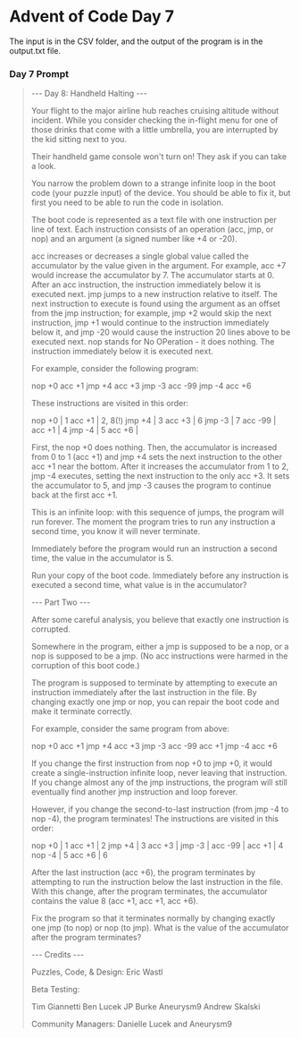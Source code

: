 # Advent of Code Day 7
The input is in the CSV folder, and the output of the program is in the output.txt file.

### Day 7 Prompt
>--- Day 8: Handheld Halting ---
>
>Your flight to the major airline hub reaches cruising altitude without incident. While you consider checking the in-flight menu for one of those drinks that come with a little umbrella, you are interrupted by the kid sitting next to you.
>
>Their handheld game console won't turn on! They ask if you can take a look.
>
>You narrow the problem down to a strange infinite loop in the boot code (your puzzle input) of the device. You should be able to fix it, but first you need to be able to run the code in isolation.
>
>The boot code is represented as a text file with one instruction per line of text. Each instruction consists of an operation (acc, jmp, or nop) and an argument (a signed number like +4 or -20).
>
>    acc increases or decreases a single global value called the accumulator by the value given in the argument. For example, acc +7 would increase the accumulator by 7. The accumulator starts at 0. After an acc instruction, the instruction immediately below it is executed next.
>    jmp jumps to a new instruction relative to itself. The next instruction to execute is found using the argument as an offset from the jmp instruction; for example, jmp +2 would skip the next instruction, jmp +1 would continue to the instruction immediately below it, and jmp -20 would cause the instruction 20 lines above to be executed next.
>    nop stands for No OPeration - it does nothing. The instruction immediately below it is executed next.
>
>For example, consider the following program:
>
>nop +0
>acc +1
>jmp +4
>acc +3
>jmp -3
>acc -99
>jmp -4
>acc +6
>
>These instructions are visited in this order:
>
>nop +0  | 1
>acc +1  | 2, 8(!)
>jmp +4  | 3
>acc +3  | 6
>jmp -3  | 7
>acc -99 |
>acc +1  | 4
>jmp -4  | 5
>acc +6  |
>
>First, the nop +0 does nothing. Then, the accumulator is increased from 0 to 1 (acc +1) and jmp +4 sets the next instruction to the other acc +1 near the bottom. After it increases the accumulator from 1 to 2, jmp -4 executes, setting the next instruction to the only acc +3. It sets the accumulator to 5, and jmp -3 causes the program to continue back at the first acc +1.
>
>This is an infinite loop: with this sequence of jumps, the program will run forever. The moment the program tries to run any instruction a second time, you know it will never terminate.
>
>Immediately before the program would run an instruction a second time, the value in the accumulator is 5.
>
>Run your copy of the boot code. Immediately before any instruction is executed a second time, what value is in the accumulator?
>
>--- Part Two ---
>
>After some careful analysis, you believe that exactly one instruction is corrupted.
>
>Somewhere in the program, either a jmp is supposed to be a nop, or a nop is supposed to be a jmp. (No acc instructions were harmed in the corruption of this boot code.)
>
>The program is supposed to terminate by attempting to execute an instruction immediately after the last instruction in the file. By changing exactly one jmp or nop, you can repair the boot code and make it terminate correctly.
>
>For example, consider the same program from above:
>
>nop +0
>acc +1
>jmp +4
>acc +3
>jmp -3
>acc -99
>acc +1
>jmp -4
>acc +6
>
>If you change the first instruction from nop +0 to jmp +0, it would create a single-instruction infinite loop, never leaving that instruction. If you change almost any of the jmp instructions, the program will still eventually find another jmp instruction and loop forever.
>
>However, if you change the second-to-last instruction (from jmp -4 to nop -4), the program terminates! The instructions are visited in this order:
>
>nop +0  | 1
>acc +1  | 2
>jmp +4  | 3
>acc +3  |
>jmp -3  |
>acc -99 |
>acc +1  | 4
>nop -4  | 5
>acc +6  | 6
>
>After the last instruction (acc +6), the program terminates by attempting to run the instruction below the last instruction in the file. With this change, after the program terminates, the accumulator contains the value 8 (acc +1, acc +1, acc +6).
>
>Fix the program so that it terminates normally by changing exactly one jmp (to nop) or nop (to jmp). What is the value of the accumulator after the program terminates?
>
>
>--- Credits ---
>
>Puzzles, Code, & Design: Eric Wastl
>
>Beta Testing:
>
>    Tim Giannetti
>    Ben Lucek
>    JP Burke
>    Aneurysm9
>    Andrew Skalski
>
>Community Managers: Danielle Lucek and Aneurysm9
